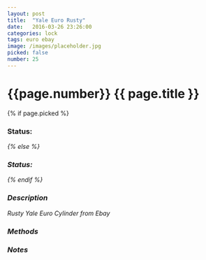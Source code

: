 ```yaml
---
layout: post
title:  "Yale Euro Rusty"
date:   2016-03-26 23:26:00
categories: lock
tags: euro ebay
image: /images/placeholder.jpg
picked: false
number: 25
---
```


# {{page.number}} {{ page.title }}

{% if page.picked %}
### Status: <i class="fa fa-unlock"/>
{% else %}
### Status: <i class="fa fa-lock"/>
{% endif %}

### Description

Rusty Yale Euro Cylinder from Ebay

### Methods

### Notes
